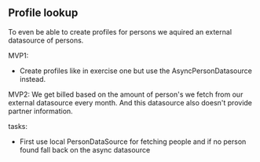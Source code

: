 ## Profile lookup

To even be able to create profiles for persons we aquired an external datasource of persons.
 
MVP1: 
- Create profiles like in exercise one but use the AsyncPersonDatasource instead.

MVP2:
We get billed based on the amount of person's we fetch from our external datasource every month. And this datasource also doesn't provide partner information.

tasks:
- First use local PersonDataSource for fetching people and if no person found fall back on the async datasource
